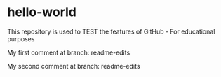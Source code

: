 # hello-world

This repository is used to TEST the features of GitHub - For educational purposes

My first comment at branch: readme-edits

My second comment at branch: readme-edits
